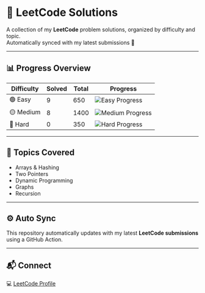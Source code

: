 # 🧩 LeetCode Solutions

A collection of my **LeetCode** problem solutions, organized by difficulty and topic.  
Automatically synced with my latest submissions 🚀

---

## 📊 Progress Overview

| Difficulty | Solved | Total | Progress |
|-------------|--------|--------|-----------|
| 🟢 Easy     | 9     | 650    | ![Easy Progress](https://progress-bar.dev/5/?title=Easy) |
| 🟡 Medium   | 8     | 1400   | ![Medium Progress](https://progress-bar.dev/2/?title=Medium) |
| 🔴 Hard     | 0      | 350    | ![Hard Progress](https://progress-bar.dev/1/?title=Hard) |

---

## 🧠 Topics Covered
- Arrays & Hashing  
- Two Pointers  
- Dynamic Programming  
- Graphs  
- Recursion  

---

## ⚙️ Auto Sync
This repository automatically updates with my latest **LeetCode submissions** using a GitHub Action.

---

## 📬 Connect
💻 [LeetCode Profile](https://leetcode.com/knkn97)  
